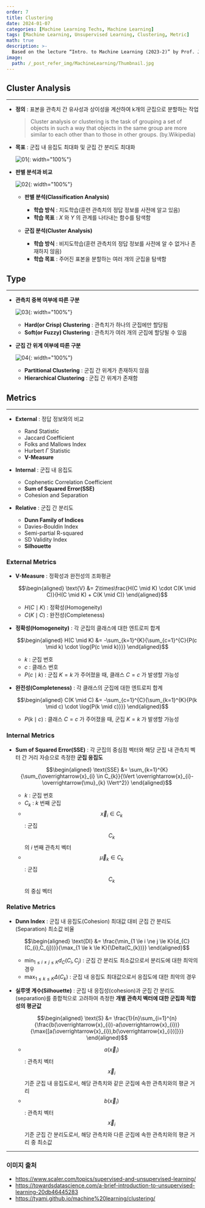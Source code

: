 ```yaml
---
order: 7
title: Clustering
date: 2024-01-07
categories: [Machine Learning Techs, Machine Learning]
tags: [Machine Learning, Unsupervised Learning, Clustering, Metric]
math: true
description: >-
  Based on the lecture “Intro. to Machine Learning (2023-2)” by Prof. Je Hyuk Lee, Dept. of Data Science, The Grad. School, Kookmin Univ.
image:
  path: /_post_refer_img/MachineLearning/Thumbnail.jpg
---
```


## Cluster Analysis
-----

- **정의** : 표본을 관측치 간 유사성과 상이성을 계산하여 k개의 군집으로 분할하는 작업

    >Cluster analysis or clustering is the task of grouping a set of objects in such a way that objects in the same group are more similar to each other than to those in other groups. (by.Wikipedia)

- **목표** : 군집 내 응집도 최대화 및 군집 간 분리도 최대화

    ![01](/_post_refer_img/MachineLearning/07-01.png){: width="100%"}

- **판별 분석과 비교**

    ![02](/_post_refer_img/MachineLearning/07-02.png){: width="100%"}

    - **판별 분석(Classification Analysis)**
        - **학습 방식** : 지도학습(훈련 관측치의 정답 정보를 사전에 알고 있음)
        - **학습 목표** : $X$ 와 $Y$ 의 관계를 나타내는 함수를 탐색함

    - **군집 분석(Cluster Analysis)**
        - **학습 방식** : 비지도학습(훈련 관측치의 정답 정보를 사전에 알 수 없거나 존재하지 않음)
        - **학습 목표** : 주어진 표본을 분할하는 여러 개의 군집을 탐색함

## Type
-----

- **관측치 중복 여부에 따른 구분**

    ![03](/_post_refer_img/MachineLearning/07-03.png){: width="100%"}

    - **Hard(or Crisp) Clustering** : 관측치가 하나의 군집에만 할당됨
    - **Soft(or Fuzzy) Clustering** : 관측치가 여러 개의 군집에 할당될 수 있음

- **군집 간 위계 여부에 따른 구분**

    ![04](/_post_refer_img/MachineLearning/07-04.png){: width="100%"}

    - **Partitional Clustering** : 군집 간 위계가 존재하지 않음
    - **Hierarchical Clustering** : 군집 간 위계가 존재함

## Metrics
-----

- **External** : 정답 정보와의 비교
    - Rand Statistic
    - Jaccard Coefficient
    - Folks and Mallows Index
    - Hurbert $\Gamma$ Statistic
    - **V-Measure**

- **Internal** : 군집 내 응집도
    - Cophenetic Correlation Coefficient
    - **Sum of Squared Error(SSE)**
    - Cohesion and Separation

- **Relative** : 군집 간 분리도
    - **Dunn Family of Indices**
    - Davies-Bouldin Index
    - Semi-partial R-squared
    - SD Validity Index
    - **Silhouette**

### External Metrics

- **V-Measure** : 정확성과 완전성의 조화평균

    $$\begin{aligned}
    \text{V}
    &= 2\times\frac{H(C \mid K) \cdot C(K \mid C)}{H(C \mid K) + C(K \mid C)}
    \end{aligned}$$

    - $H(C \mid K)$ : 정확성(Homogeneity)
    - $C(K \mid C)$ : 완전성(Completeness)

- **정확성(Homogeneity)** : 각 군집의 클래스에 대한 엔트로피 합계

    $$\begin{aligned}
    H(C \mid K)
    &= -\sum_{k=1}^{K}{\sum_{c=1}^{C}{P(c \mid k) \cdot \log{P(c \mid k)}}}
    \end{aligned}$$

    - $k$ : 군집 번호
    - $c$ : 클래스 번호
    - $P(c \mid k)$ : 군집 $K=k$ 가 주어졌을 때, 클래스 $C=c$ 가 발생할 가능성

- **완전성(Completeness)** : 각 클래스의 군집에 대한 엔트로피 합계

    $$\begin{aligned}
    C(K \mid C)
    &= -\sum_{c=1}^{C}{\sum_{k=1}^{K}{P(k \mid c) \cdot \log{P(k \mid c)}}}
    \end{aligned}$$

    - $P(k \mid c)$ : 클래스 $C=c$ 가 주어졌을 때, 군집 $K=k$ 가 발생할 가능성

### Internal Metrics

- **Sum of Squared Error(SSE)** : 각 군집의 중심점 벡터와 해당 군집 내 관측치 벡터 간 거리 자승으로 측정한 **군집 응집도**

    $$\begin{aligned}
    \text{SSE}
    &= \sum_{k=1}^{K}{\sum_{\overrightarrow{x}_{i} \in C_{k}}{\Vert \overrightarrow{x}_{i}-\overrightarrow{\mu}_{k} \Vert^2}}
    \end{aligned}$$

    - $k$ : 군집 번호
    - $C_{k}$ : $k$ 번째 군집
    - $$\overrightarrow{x}_{i} \in C_{k}$$ : 군집 $$C_{k}$$ 의 $i$ 번째 관측치 벡터
    - $$\overrightarrow{\mu}_{k} \in C_{k}$$ : 군집 $$C_{k}$$ 의 중심 벡터

### Relative Metrics

- **Dunn Index** : 군집 내 응집도(Cohesion) 최대값 대비 군집 간 분리도(Separation) 최소값 비율

    $$\begin{aligned}
    \text{DI}
    &= \frac{\min_{1 \le i \ne j \le K}{d_{C}(C_{i},C_{j})}}{\max_{1 \le k \le K}{\Delta(C_{k})}}
    \end{aligned}$$

    - $\min_{1 \le i \ne j \le K}{d_{C}(C_{i},C_{j})}$ : 군집 간 분리도 최소값으로서 분리도에 대한 최악의 경우
    - $\max_{1 \le k \le K}{\Delta(C_{k})}$ : 군집 내 응집도 최대값으로서 응집도에 대한 최악의 경우

- **실루엣 계수(Silhouette)** : 군집 내 응집성(cohesion)과 군집 간 분리도(separation)를 종합적으로 고려하여 측정한 **개별 관측치 벡터에 대한 군집화 적합성의 평균값**

    $$\begin{aligned}
    \text{S}
    &= \frac{1}{n}\sum_{i=1}^{n}{\frac{b(\overrightarrow{x}_{i})-a(\overrightarrow{x}_{i})}{\max{[a(\overrightarrow{x}_{i}),b(\overrightarrow{x}_{i})]}}}
    \end{aligned}$$

    - $$a(\overrightarrow{x}_{i})$$ : 관측치 벡터 $$\overrightarrow{x}_{i}$$ 기준 군집 내 응집도로서, 해당 관측치와 같은 군집에 속한 관측치와의 평균 거리
    - $$b(\overrightarrow{x}_{i})$$ : 관측치 벡터 $$\overrightarrow{x}_{i}$$ 기준 군집 간 분리도로서, 해당 관측치와 다른 군집에 속한 관측치와의 평균 거리 중 최소값

-----

### 이미지 출처

- https://www.scaler.com/topics/supervised-and-unsupervised-learning/
- https://towardsdatascience.com/a-brief-introduction-to-unsupervised-learning-20db46445283
- https://tyami.github.io/machine%20learning/clustering/